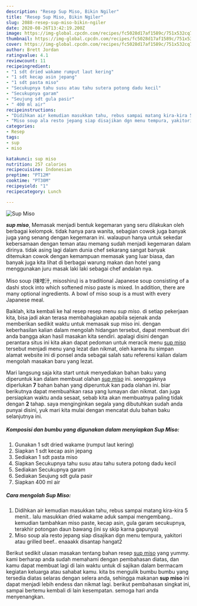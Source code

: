 ```yaml
---
description: "Resep Sup Miso, Bikin Ngiler"
title: "Resep Sup Miso, Bikin Ngiler"
slug: 2088-resep-sup-miso-bikin-ngiler
date: 2020-08-26T13:42:19.200Z
image: https://img-global.cpcdn.com/recipes/fc5028d17af1589c/751x532cq70/sup-miso-foto-resep-utama.jpg
thumbnail: https://img-global.cpcdn.com/recipes/fc5028d17af1589c/751x532cq70/sup-miso-foto-resep-utama.jpg
cover: https://img-global.cpcdn.com/recipes/fc5028d17af1589c/751x532cq70/sup-miso-foto-resep-utama.jpg
author: Brett Jordan
ratingvalue: 4.1
reviewcount: 11
recipeingredient:
- "1 sdt dried wakame rumput laut kering"
- "1 sdt kecap asin jepang"
- "1 sdt pasta miso"
- "Secukupnya tahu susu atau tahu sutera potong dadu kecil"
- "Secukupnya garam"
- "Seujung sdt gula pasir"
- " 400 ml air"
recipeinstructions:
- "Didihkan air kemudian masukkan tahu, rebus sampai matang kira-kira 5 menit.. lalu masukkan dried wakame aduk sampai mengembang.. kemudian tambahkan miso paste, kecap asin, gula garam secukupnya, terakhir potongan daun bawang (ini sy skip karna gapunya)"
- "Miso soup ala resto jepang siap disajikan dgn menu tempura, yakitori atau grilled beef.. enaaakk disantap hangat2"
categories:
- Resep
tags:
- sup
- miso

katakunci: sup miso 
nutrition: 257 calories
recipecuisine: Indonesian
preptime: "PT12M"
cooktime: "PT30M"
recipeyield: "1"
recipecategory: Lunch

---
```



![Sup Miso](https://img-global.cpcdn.com/recipes/fc5028d17af1589c/751x532cq70/sup-miso-foto-resep-utama.jpg)

<b><i>sup miso</i></b>, Memasak menjadi bentuk kegemaran yang seru dilakukan oleh berbagai kelompok. tidak hanya para wanita, sebagian cowok juga banyak juga yang senang dengan kegemaran ini. walaupun hanya untuk sekedar kebersamaan dengan teman atau memang sudah menjadi kegemaran dalam dirinya. tidak asing lagi dalam dunia chef sekarang sangat banyak ditemukan cowok dengan kemampuan memasak yang luar biasa, dan banyak juga kita lihat di berbagai warung makan dan hotel yang menggunakan juru masak laki laki sebagai chef andalan nya.

Miso soup (味噌汁, misoshiru) is a traditional Japanese soup consisting of a dashi stock into which softened miso paste is mixed. In addition, there are many optional ingredients. A bowl of miso soup is a must with every Japanese meal.

Baiklah, kita kembali ke hal resep resep menu <i>sup miso</i>. di setiap pekerjaan kita, bisa jadi akan terasa membahagiakan apabila sejenak anda memberikan sedikit waktu untuk memasak sup miso ini. dengan keberhasilan kalian dalam mengolah hidangan tersebut, dapat membuat diri anda bangga akan hasil masakan kita sendiri. apalagi disini dengan perantara situs ini kita akan dapat pedoman untuk meracik menu <u>sup miso</u> tersebut menjadi menu yang lezat dan nikmat, oleh karena itu simpan alamat website ini di ponsel anda sebagai salah satu referensi kalian dalam mengolah masakan baru yang lezat.


Mari langsung saja kita start untuk menyediakan bahan baku yang diperuntuk kan dalam membuat olahan <u><i>sup miso</i></u> ini. seenggaknya diperlukan <b>7</b> bahan bahan yang diperuntuk kan pada olahan ini. biar berikutnya dapat membuahkan rasa yang lumayan dan nikmat. dan juga persiapkan waktu anda sesaat, sebab kita akan membuatnya paling tidak dengan <b>2</b> tahap. saya menginginkan segala yang dibutuhkan sudah anda punyai disini, yuk mari kita mulai dengan mencatat dulu bahan baku selanjutnya ini.

<!--inarticleads1-->

##### Komposisi dan bumbu yang digunakan dalam menyiapkan Sup Miso:

1. Gunakan 1 sdt dried wakame (rumput laut kering)
1. Siapkan 1 sdt kecap asin jepang
1. Sediakan 1 sdt pasta miso
1. Siapkan Secukupnya tahu susu atau tahu sutera potong dadu kecil
1. Sediakan Secukupnya garam
1. Sediakan Seujung sdt gula pasir
1. Siapkan  400 ml air




<!--inarticleads2-->

##### Cara mengolah Sup Miso:

1. Didihkan air kemudian masukkan tahu, rebus sampai matang kira-kira 5 menit.. lalu masukkan dried wakame aduk sampai mengembang.. kemudian tambahkan miso paste, kecap asin, gula garam secukupnya, terakhir potongan daun bawang (ini sy skip karna gapunya)
1. Miso soup ala resto jepang siap disajikan dgn menu tempura, yakitori atau grilled beef.. enaaakk disantap hangat2




Berikut sedikit ulasan masakan tentang bahan resep <u>sup miso</u> yang yummy. kami berharap anda sudah memahami dengan pembahasan diatas, dan kamu dapat membuat lagi di lain waktu untuk di sajikan dalam bermacam kegiatan keluarga atau sahabat kamu. kita bs mengulik bumbu bumbu yang tersedia diatas selaras dengan selera anda, sehingga makanan <b>sup miso</b> ini dapat menjadi lebih endess dan nikmat lagi. berikut pembahasan singkat ini, sampai bertemu kembali di lain kesempatan. semoga hari anda menyenangkan.
